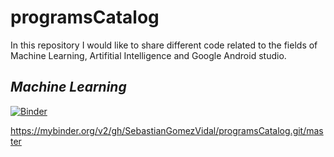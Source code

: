 # programsCatalog

In this repository I would like to share different code related to the fields of Machine Learning, Artifitial Intelligence and Google Android studio. 


## _Machine Learning_
[![Binder](https://mybinder.org/badge_logo.svg)](https://mybinder.org/v2/gh/SebastianGomezVidal/programsCatalog.git/master)

https://mybinder.org/v2/gh/SebastianGomezVidal/programsCatalog.git/master
